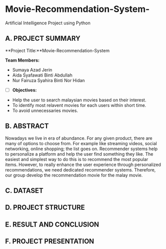 # Movie-Recommendation-System-
Artificial Intelligence Project using Python
## A. PROJECT SUMMARY

**Project Title:**Movie-Recommendation-System

**Team Members:** 
- Sumaya Azad Jerin
- Aida Syafawati Binti Abdullah
- Nur Fairuza Syahira Binti Nor Hidan



- [ ] **Objectives:**
- Help the user to search malaysian movies based on their interest.
- To identify most relavent movies for each users within short time.
- To avoid unnecessaries movies.












##  B. ABSTRACT 

Nowadays we live in era of abundance. For any given product, there are many of options to choose from. For example like streaming videos, social networking, online shopping; the list goes on. Recommender systems help to personalize a platform and help the user find something they like. The easiest and simplest way to do this is to recommend the most popular items. However, to really enhance the user experience through personalized recommendations, we need dedicated recommender systems. Therefore, our group develop the recommendation movie for the malay movie.










## C.  DATASET









## D.   PROJECT STRUCTURE









## E.  RESULT AND CONCLUSION







## F.   PROJECT PRESENTATION 






